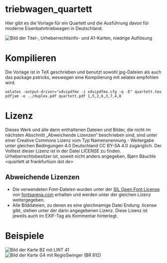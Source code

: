 # triebwagen_quartett

Hier gibt es die Vorlage für ein Quartett und die Ausführung davon für
moderne Eisenbahntriebwagen in Deutschland.

![Bild der Titel-, Urheberrechtsinfo- und A1-Karten, niedrige
Auflösung](for_readme/karten.png)

# Kompilieren

Die Vorlage ist in TeX geschrieben und benutzt sowohl jpg-Dateien als
auch das package pstricks, weswegen eine Kompilierung mit xelatex
empfohlen wird.

    xelatex -output-driver="xdvipdfmx -i xdvipdfmx.cfg -q -E" quartett.tex
    pdfjam -o ../duplex.pdf quartett.pdf 1,5,2,6,3,7,4,8

# Lizenz

Dieses Werk und alle darin enthaltenen Dateien und Bilder, die nicht im
nächsten Abschnitt „Abweichende Lizenzen“ beschrieben sind, sind unter
einer Creative Commons Lizenz vom Typ Namensnennung - Weitergabe unter
gleichen Bedingungen 4.0 Deutschland CC BY-SA 4.0 zugänglich. Der
Volltext dieser Lizenz ist in der Datei LICENSE zu finden.
Urheberrechtsbesitzer ist, soweit nicht anders angegeben, Bjørn Bäuchle
&lt;quartett at frankfurtium dot de&gt;

## Abweichende Lizenzen

- Die verwendeten Font-Dateien wurden unter der [SIL Open Font
  License](https://scripts.sil.org/cms/scripts/page.php?site_id=nrsi&id=OFL)
  von
  [fontsarena.com](https://fontsarena.com/blog/free-din-font-and-alternatives/)
  erhalten und werden unter der gleichen Lizenz weitergegeben.
- Alle Bilddateien, zu denen es eine gleichnamige Datei Endung .license
  gibt, stehen unter der darin angegebenen Lizenz. Diese Lizenz ist
  jeweils auch im EXIF-Tag als Kommentar hinterlegt.

# Beispiele

![Bild der Karte B2 mit LINT 41](for_readme/karte-b2.png)
![Bild der Karte G4 mit RegioSwinger (BR 612)](for_readme/karte-g4.png)
